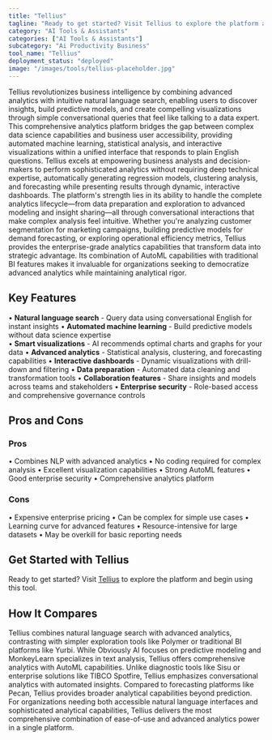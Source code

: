 ```yaml
---
title: "Tellius"
tagline: "Ready to get started? Visit Tellius to explore the platform and begin using t..."
category: "AI Tools & Assistants"
categories: ["AI Tools & Assistants"]
subcategory: "Ai Productivity Business"
tool_name: "Tellius"
deployment_status: "deployed"
image: "/images/tools/tellius-placeholder.jpg"
---
```

Tellius revolutionizes business intelligence by combining advanced analytics with intuitive natural language search, enabling users to discover insights, build predictive models, and create compelling visualizations through simple conversational queries that feel like talking to a data expert. This comprehensive analytics platform bridges the gap between complex data science capabilities and business user accessibility, providing automated machine learning, statistical analysis, and interactive visualizations within a unified interface that responds to plain English questions. Tellius excels at empowering business analysts and decision-makers to perform sophisticated analytics without requiring deep technical expertise, automatically generating regression models, clustering analysis, and forecasting while presenting results through dynamic, interactive dashboards. The platform's strength lies in its ability to handle the complete analytics lifecycle—from data preparation and exploration to advanced modeling and insight sharing—all through conversational interactions that make complex analysis feel intuitive. Whether you're analyzing customer segmentation for marketing campaigns, building predictive models for demand forecasting, or exploring operational efficiency metrics, Tellius provides the enterprise-grade analytics capabilities that transform data into strategic advantage. Its combination of AutoML capabilities with traditional BI features makes it invaluable for organizations seeking to democratize advanced analytics while maintaining analytical rigor.

## Key Features

• **Natural language search** - Query data using conversational English for instant insights
• **Automated machine learning** - Build predictive models without data science expertise  
• **Smart visualizations** - AI recommends optimal charts and graphs for your data
• **Advanced analytics** - Statistical analysis, clustering, and forecasting capabilities
• **Interactive dashboards** - Dynamic visualizations with drill-down and filtering
• **Data preparation** - Automated data cleaning and transformation tools
• **Collaboration features** - Share insights and models across teams and stakeholders
• **Enterprise security** - Role-based access and comprehensive governance controls

## Pros and Cons

### Pros
• Combines NLP with advanced analytics
• No coding required for complex analysis
• Excellent visualization capabilities
• Strong AutoML features
• Good enterprise security
• Comprehensive analytics platform

### Cons
• Expensive enterprise pricing
• Can be complex for simple use cases
• Learning curve for advanced features
• Resource-intensive for large datasets
• May be overkill for basic reporting needs

## Get Started with Tellius

Ready to get started? Visit [Tellius](https://www.tellius.com) to explore the platform and begin using this tool.

## How It Compares

Tellius combines natural language search with advanced analytics, contrasting with simpler exploration tools like Polymer or traditional BI platforms like Yurbi. While Obviously AI focuses on predictive modeling and MonkeyLearn specializes in text analysis, Tellius offers comprehensive analytics with AutoML capabilities. Unlike diagnostic tools like Sisu or enterprise solutions like TIBCO Spotfire, Tellius emphasizes conversational analytics with automated insights. Compared to forecasting platforms like Pecan, Tellius provides broader analytical capabilities beyond prediction. For organizations needing both accessible natural language interfaces and sophisticated analytical capabilities, Tellius delivers the most comprehensive combination of ease-of-use and advanced analytics power in a single platform.